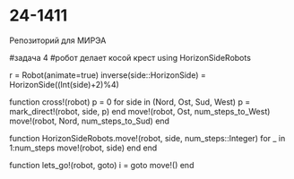 # 24-1411
Репозиторий для МИРЭА

#задача 4
#робот делает косой крест
using HorizonSideRobots


r = Robot(animate=true)
inverse(side::HorizonSide) = HorizonSide((Int(side)+2)%4)

function cross!(robot)
    p = 0
    for side in (Nord, Ost, Sud, West)
        p = mark_direct!(robot, side, p)
    end
    move!(robot, Ost, num_steps_to_West)
    move!(robot, Nord, num_steps_to_Sud)
end

function HorizonSideRobots.move!(robot, side, num_steps::Integer)
    for _ in 1:num_steps
        move!(robot, side)
    end
end

function lets_go!(robot, goto)
    i = goto
    move!()
end
